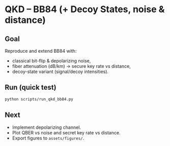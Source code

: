 # QKD – BB84 (+ Decoy States, noise & distance)

## Goal
Reproduce and extend BB84 with:
- classical bit-flip & depolarizing noise,
- fiber attenuation (dB/km) → secure key rate vs distance,
- decoy-state variant (signal/decoy intensities).

## Run (quick test)
```bash
python scripts/run_qkd_bb84.py
```

## Next
- Implement depolarizing channel.
- Plot QBER vs noise and secret key rate vs distance.
- Export figures to `assets/figures/`.

